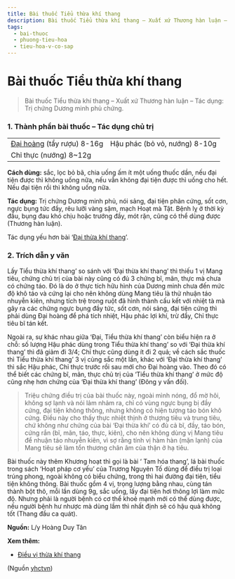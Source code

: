 ```yaml
---
title: Bài thuốc Tiểu thừa khí thang
description: Bài thuốc Tiểu thừa khí thang – Xuất xứ Thương hàn luận – Tác dụng- Trị chứng Dương minh phủ chứng.
tags:
  - bai-thuoc
  - phuong-tieu-hoa
  - tieu-hoa-v-co-sap
---
```


# Bài thuốc Tiểu thừa khí thang 

> Bài thuốc Tiểu thừa khí thang – Xuất xứ Thương hàn luận – Tác dụng: Trị chứng Dương minh phủ chứng.

### 1. Thành phần bài thuốc – Tác dụng chủ trị

|  |  |
| --- | --- |
| [Đại hoàng](/yhctvn/vi-thuoc-dai-hoang/) (tẩy rượu) 8-16g | Hậu phác (bỏ vỏ, nướng) 8-10g |
| Chỉ thực (nướng) 8~12g |  |

**Cách dùng:** sắc, lọc bỏ bã, chia uống ấm ít một uống thuốc dần, nếu đại tiện được thì không uống nữa, nếu vẫn không đại tiện được thì uống cho hết. Nếu đại tiện rồi thì không uống nữa.

**Tác dụng:** Trị chứng Dương minh phủ, nói sảng, đại tiện phân cứng, sốt cơn, ngực bụng tức đầy, rêu lưỡi vàng sậm, mạch Hoạt mà Tật. Bệnh lỵ ở thời kỳ đầu, bụng đau khó chịu hoặc trướng đầy, mót rặn, cũng có thể dùng được (Thương hàn luận).

Tác dụng yếu hơn bài ‘[Đại thừa khí thang](/yhctvn/bai-thuoc-dai-thua-khi-thang/)’.

### 2. Trích dẫn y văn

Lấy Tiểu thừa khí thang’ so sánh với ‘Đại thừa khí thang’ thì thiếu 1 vị Mang tiêu, chứng chủ trị của bài này cũng có đủ 3 chứng bĩ, mãn, thực mà chưa có chứng táo. Đó là do ở thực tích hữu hình của Dương minh chưa đến mức độ khô táo và cứng lại cho nên không dùng Mang tiêu là thử nhuận táo nhuyễn kiên, nhưng tích trệ trong ruột đã hình thành cấu kết với nhiệt tà mà gây ra các chứng ngực bụng đầy tức, sốt cơn, nói sảng, đại tiện cứng thì phải dùng Đại hoàng để phá tích nhiệt, Hậu phác lợi khí, trừ đẩy, Chỉ thực tiêu bĩ tán kết.

Ngoài ra, sự khác nhau giữa ‘Đại, Tiểu thừa khí thang’ còn biểu hiện ra ở chỗ: số lượng Hậu phác dùng trong Tiểu thừa khí thang’ so với ‘Đại thừa khí thang’ thì đã giảm đi 3/4; Chỉ thực cũng dùng ít đi 2 quả; về cách sắc thuốc thì Tiểu thừa khí thang’ 3 vị cùng sắc một lần, khác với ‘Đại thừa khí thang’ thì sắc Hậu phác, Chỉ thực trước rồi sau mớỉ cho Đại hoàng vào. Theo đó có thể biết các chứng bĩ, mãn, thực chủ trị của ‘Tiểu thừa khí thang’ ở mức độ cũng nhẹ hơn chứng của ‘Đại thừa khí thang’ (Đông y vấn đối).

> Triệu chứng điều trị của bài thuốc này, ngoài mình nóng, đổ mờ hôi, không sợ lạnh và nói lảm nhảm ra, chỉ có vùng ngực bụng bị đầy cứng, đại tiện không thông, nhưng không có hiện tượng táo bón khô cứng. Điều này cho thấy thực nhiệt thịnh ở thượng tiêu và trung tiêu, chứ không như chứng của bài ‘Đại thừa khí’ có đủ cả bĩ, đầy, táo bón, cứng rắn (bĩ, mãn, táo, thực, kiên), cho nên không dùng vị Mang tiêu để nhuận táo nhuyễn kiên, vì sợ rằng tính vị hàm hàn (mặn lạnh) của Mang tiêu sẽ làm tổn thương chân âm của thận ở hạ tiêu.

Bài thuốc này thêm Khương hoạt thì gọi là bài ‘ Tam hóa thang’, lá bài thuốc trong sách ‘Hoạt pháp cơ yếu’ của Trương Nguyên Tố dùng để điều trị loại trúng phong, ngoài không có biểu chứng, trong thì hai đường đại tiện, tiểu tiện không thông. Bài thuốc gồm 4 vị, trọng lượng bằng nhau, cùng tán thành bột thô, mỗi lần dùng 9g, sắc uống, lấy đại tiện hơi thông lợi làm mức độ. Nhưng phải là người bệnh có cơ thể khoẻ mạnh mới có thể dùng được, nếu người bệnh hư nhược mà dùng lầm thì nhất định sẽ có hậu quả không tốt (Thang đầu ca quát).

**Nguồn:** L/y Hoàng Duy Tân

**Xem thêm:**

* [Điều vị thừa khí thang](/yhctvn/bai-thuoc-dieu-vi-thua-khi-thang/)

(Nguồn <a href="https://yhctvn.com/bai-thuoc-tieu-thua-khi-thang/" target="_blank">yhctvn</a>)
